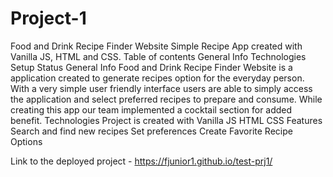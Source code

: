 # Project-1

Food and Drink Recipe Finder Website
Simple Recipe App created with Vanilla JS, HTML and CSS.
Table of contents
General Info
Technologies
Setup
Status
General Info
Food and Drink Recipe Finder Website is a application created to generate recipes option for the everyday person. With a very simple user friendly interface users are able to simply access the application and select preferred recipes to prepare and consume. While creating this app our team implemented a cocktail section for added benefit. 
Technologies
Project is created with
Vanilla JS
HTML
CSS
Features
Search and find new recipes
Set preferences
Create Favorite Recipe Options

Link to the deployed project - https://fjunior1.github.io/test-prj1/
